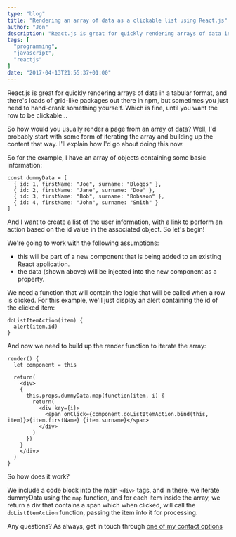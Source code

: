 ```yaml
---
type: "blog"
title: "Rendering an array of data as a clickable list using React.js"
author: "Jon"
description: "React.js is great for quickly rendering arrays of data in a tabular format, and there's loads of grid-like packages out there in npm, but sometimes you just need to hand-crank something yourself. Which is fine, until you want the row to be clickable..."
tags: [
  "programming",
  "javascript",
  "reactjs"
]
date: "2017-04-13T21:55:37+01:00"
---
```


React.js is great for quickly rendering arrays of data in a tabular format, and there's loads of grid-like packages out there in npm, but sometimes you just need to hand-crank something yourself. Which is fine, until you want the row to be clickable...

So how would you usually render a page from an array of data? Well, I'd probably start with some form of iterating the array and building up the content that way. I'll explain how I'd go about doing this now.

So for the example, I have an array of objects containing some basic information:

```
const dummyData = [
  { id: 1, firstName: "Joe", surname: "Bloggs" },
  { id: 2, firstName: "Jane", surname: "Doe" },
  { id: 3, firstName: "Bob", surname: "Bobsson" },
  { id: 4, firstName: "John", surname: "Smith" }
]
```

And I want to create a list of the user information, with a link to perform an action based on the id value in the associated object. So let's begin!

We're going to work with the following assumptions:

 * this will be part of a new component that is being added to an existing React application.
 * the data (shown above) will be injected into the new component as a property.

We need a function that will contain the logic that will be called when a row is clicked. For this example, we'll just display an alert containing the id of the clicked item:

```
doListItemAction(item) {
  alert(item.id)
}
```

And now we need to build up the render function to iterate the array:

```
render() {
  let component = this

  return(
    <div>
    {
      this.props.dummyData.map(function(item, i) {
        return(
          <div key={i}>
            <span onClick={component.doListItemAction.bind(this, item)}>{item.firstName} {item.surname}</span>
          </div>
        )
      })
    }
    </div>
  )
}
```

So how does it work?

We include a code block into the main `<div>` tags, and in there, we iterate dummyData using the `map` function, and for each item inside the array, we return a div that contains a span which when clicked, will call the `doListItemAction` function, passing the item into it for processing.

Any questions? As always, get in touch through [one of my contact options](/contact)
